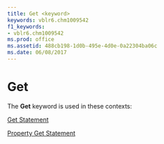```yaml
---
title: Get <keyword>
keywords: vblr6.chm1009542
f1_keywords:
- vblr6.chm1009542
ms.prod: office
ms.assetid: 488cb198-1d0b-495e-4d0e-0a22304ba06c
ms.date: 06/08/2017
---
```



# Get <keyword>

The  **Get** keyword is used in these contexts:

[Get Statement](get-statement.md)

[Property Get Statement](property-get-statement.md)


